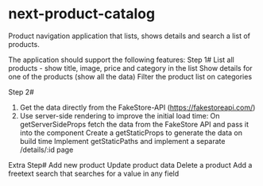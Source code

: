 # next-product-catalog
Product navigation application that lists, shows details and search a list of products. 

The application should support the following features:
Step 1#
List all products - show title, image, price and category in the list 
Show details for one of the products (show all the
data) 
Filter the product list on categories

Step 2#
1. Get the data directly from the FakeStore-API (https://fakestoreapi.com/)
2. Use server-side rendering to improve the initial load time: 
On getServerSideProps fetch the data from the FakeStore API and pass it into the component
Create a getStaticProps to generate the data on build time
Implement getStaticPaths and implement a separate /details/:id page

Extra Step# 
Add new product 
Update product data 
Delete a product 
Add a freetext search that searches for a value in any field 



